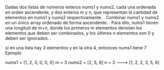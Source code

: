 Dadas dos listas de números enteros nums1 y nums2, cada una ordenada en orden ascendente, y dos enteros m y n, que representan la cantidad de elementos en nums1 y nums2 respectivamente. . Combinar nums1 y nums2 en un único array ordenado de forma ascendente. . Para ello, nums1 tienen una longitud de m+n, donde los primeros m elementos denotan los elementos que deben ser combinados, y los últimos n elementos son 0 y deben ser ignorados. .

si en una lista hay 3 elementos y en la otra 4, entonces nums1 tiene 7
Ejemplo


nums1 = [1, 2, 3, 0, 0, 0]
m = 3
nums2 = [2, 5, 6]
n = 3 ---> [1, 2, 2, 3, 5, 6]